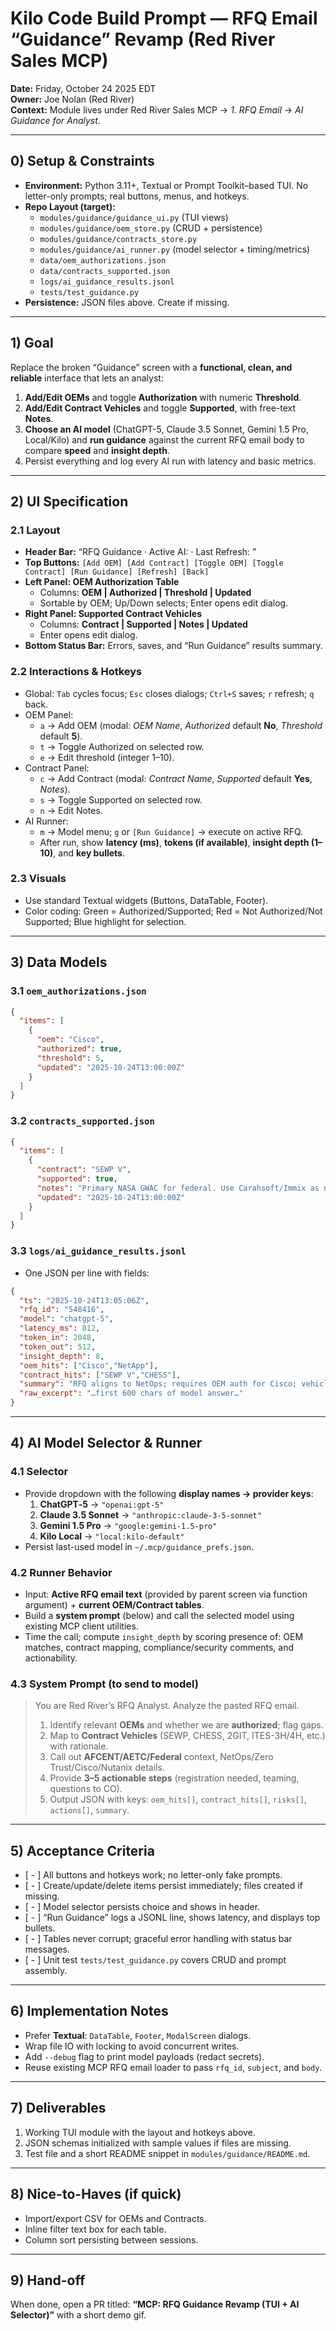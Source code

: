 # Kilo Code Build Prompt — RFQ Email “Guidance” Revamp (Red River Sales MCP)
**Date:** Friday, October 24 2025 EDT  
**Owner:** Joe Nolan (Red River)  
**Context:** Module lives under Red River Sales MCP → *1. RFQ Email* → *AI Guidance for Analyst*.

---

## 0) Setup & Constraints
- **Environment:** Python 3.11+, Textual or Prompt Toolkit–based TUI. No letter-only prompts; real buttons, menus, and hotkeys.
- **Repo Layout (target):**
  - `modules/guidance/guidance_ui.py` (TUI views)
  - `modules/guidance/oem_store.py` (CRUD + persistence)
  - `modules/guidance/contracts_store.py`
  - `modules/guidance/ai_runner.py` (model selector + timing/metrics)
  - `data/oem_authorizations.json`
  - `data/contracts_supported.json`
  - `logs/ai_guidance_results.jsonl`
  - `tests/test_guidance.py`
- **Persistence:** JSON files above. Create if missing.

---

## 1) Goal
Replace the broken “Guidance” screen with a **functional, clean, and reliable** interface that lets an analyst:
1. **Add/Edit OEMs** and toggle **Authorization** with numeric **Threshold**.
2. **Add/Edit Contract Vehicles** and toggle **Supported**, with free-text **Notes**.
3. **Choose an AI model** (ChatGPT-5, Claude 3.5 Sonnet, Gemini 1.5 Pro, Local/Kilo) and **run guidance** against the current RFQ email body to compare **speed** and **insight depth**.
4. Persist everything and log every AI run with latency and basic metrics.

---

## 2) UI Specification
### 2.1 Layout
- **Header Bar:** “RFQ Guidance · Active AI: <model> · Last Refresh: <timestamp>”
- **Top Buttons:** `[Add OEM] [Add Contract] [Toggle OEM] [Toggle Contract] [Run Guidance] [Refresh] [Back]`
- **Left Panel: OEM Authorization Table**
  - Columns: **OEM | Authorized | Threshold | Updated**
  - Sortable by OEM; Up/Down selects; Enter opens edit dialog.
- **Right Panel: Supported Contract Vehicles**
  - Columns: **Contract | Supported | Notes | Updated**
  - Enter opens edit dialog.
- **Bottom Status Bar:** Errors, saves, and “Run Guidance” results summary.

### 2.2 Interactions & Hotkeys
- Global: `Tab` cycles focus; `Esc` closes dialogs; `Ctrl+S` saves; `r` refresh; `q` back.
- OEM Panel:
  - `a` → Add OEM (modal: *OEM Name*, *Authorized* default **No**, *Threshold* default **5**).
  - `t` → Toggle Authorized on selected row.
  - `e` → Edit threshold (integer 1–10).
- Contract Panel:
  - `c` → Add Contract (modal: *Contract Name*, *Supported* default **Yes**, *Notes*).
  - `s` → Toggle Supported on selected row.
  - `n` → Edit Notes.
- AI Runner:
  - `m` → Model menu; `g` or `[Run Guidance]` → execute on active RFQ.
  - After run, show **latency (ms)**, **tokens (if available)**, **insight depth (1–10)**, and **key bullets**.

### 2.3 Visuals
- Use standard Textual widgets (Buttons, DataTable, Footer).  
- Color coding: Green = Authorized/Supported; Red = Not Authorized/Not Supported; Blue highlight for selection.

---

## 3) Data Models
### 3.1 `oem_authorizations.json`
```json
{
  "items": [
    {
      "oem": "Cisco",
      "authorized": true,
      "threshold": 5,
      "updated": "2025-10-24T13:00:00Z"
    }
  ]
}
```
### 3.2 `contracts_supported.json`
```json
{
  "items": [
    {
      "contract": "SEWP V",
      "supported": true,
      "notes": "Primary NASA GWAC for federal. Use Carahsoft/Immix as needed.",
      "updated": "2025-10-24T13:00:00Z"
    }
  ]
}
```
### 3.3 `logs/ai_guidance_results.jsonl`
- One JSON per line with fields:
```json
{
  "ts": "2025-10-24T13:05:06Z",
  "rfq_id": "548416",
  "model": "chatgpt-5",
  "latency_ms": 812,
  "token_in": 2048,
  "token_out": 512,
  "insight_depth": 8,
  "oem_hits": ["Cisco","NetApp"],
  "contract_hits": ["SEWP V","CHESS"],
  "summary": "RFQ aligns to NetOps; requires OEM auth for Cisco; vehicles: CHESS, SEWP.",
  "raw_excerpt": "…first 600 chars of model answer…"
}
```

---

## 4) AI Model Selector & Runner
### 4.1 Selector
- Provide dropdown with the following **display names → provider keys**:
  1. **ChatGPT‑5** → `"openai:gpt-5"`
  2. **Claude 3.5 Sonnet** → `"anthropic:claude-3-5-sonnet"`
  3. **Gemini 1.5 Pro** → `"google:gemini-1.5-pro"`
  4. **Kilo Local** → `"local:kilo-default"`
- Persist last-used model in `~/.mcp/guidance_prefs.json`.

### 4.2 Runner Behavior
- Input: **Active RFQ email text** (provided by parent screen via function argument) + **current OEM/Contract tables**.
- Build a **system prompt** (below) and call the selected model using existing MCP client utilities.
- Time the call; compute `insight_depth` by scoring presence of: OEM matches, contract mapping, compliance/security comments, and actionability.

### 4.3 System Prompt (to send to model)
> You are Red River’s RFQ Analyst. Analyze the pasted RFQ email.  
> 1) Identify relevant **OEMs** and whether we are **authorized**; flag gaps.  
> 2) Map to **Contract Vehicles** (SEWP, CHESS, 2GIT, ITES-3H/4H, etc.) with rationale.  
> 3) Call out **AFCENT/AETC/Federal** context, NetOps/Zero Trust/Cisco/Nutanix details.  
> 4) Provide **3–5 actionable steps** (registration needed, teaming, questions to CO).  
> 5) Output JSON with keys: `oem_hits[]`, `contract_hits[]`, `risks[]`, `actions[]`, `summary`.

---

## 5) Acceptance Criteria
- [ - ] All buttons and hotkeys work; no letter-only fake prompts.
- [ - ] Create/update/delete items persist immediately; files created if missing.
- [ - ] Model selector persists choice and shows in header.
- [ - ] “Run Guidance” logs a JSONL line, shows latency, and displays top bullets.
- [ - ] Tables never corrupt; graceful error handling with status bar messages.
- [ - ] Unit test `tests/test_guidance.py` covers CRUD and prompt assembly.

---

## 6) Implementation Notes
- Prefer **Textual**: `DataTable`, `Footer`, `ModalScreen` dialogs.
- Wrap file IO with locking to avoid concurrent writes.
- Add `--debug` flag to print model payloads (redact secrets).
- Reuse existing MCP RFQ email loader to pass `rfq_id`, `subject`, and `body`.

---

## 7) Deliverables
1. Working TUI module with the layout and hotkeys above.
2. JSON schemas initialized with sample values if files are missing.
3. Test file and a short README snippet in `modules/guidance/README.md`.

---

## 8) Nice-to-Haves (if quick)
- Import/export CSV for OEMs and Contracts.
- Inline filter text box for each table.
- Column sort persisting between sessions.

---

## 9) Hand-off
When done, open a PR titled: **“MCP: RFQ Guidance Revamp (TUI + AI Selector)”** with a short demo gif.

